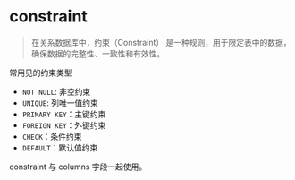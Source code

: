 # constraint

>在关系数据库中，约束（Constraint） 是一种规则，用于限定表中的数据，确保数据的完整性、一致性和有效性。

常用见的约束类型

- `NOT NULL`: 非空约束
- `UNIQUE`: 列唯一值约束
- `PRIMARY KEY`：主键约束
- `FOREIGN KEY`：外键约束
- `CHECK`：条件约束
- `DEFAULT`：默认值约束


constraint 与 columns 字段一起使用。
